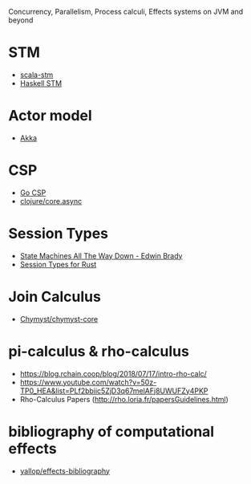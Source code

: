 Concurrency, Parallelism, Process calculi, Effects systems on JVM and beyond

# STM
* [scala-stm](https://nbronson.github.io/scala-stm/)
* [Haskell STM](http://hackage.haskell.org/package/stm)

# Actor model
* [Akka](https://akka.io/)

# CSP
* [Go CSP](https://godoc.org/github.com/thomas11/csp)
* [clojure/core.async](https://github.com/clojure/core.async)

# Session Types
* [State Machines All The Way Down - Edwin Brady](https://www.idris-lang.org/drafts/sms.pdf)
* [Session Types for Rust](http://munksgaard.me/papers/laumann-munksgaard-larsen.pdf)

# Join Calculus
* [Chymyst/chymyst-core](https://github.com/Chymyst/chymyst-core)

# pi-calculus & rho-calculus
* https://blog.rchain.coop/blog/2018/07/17/intro-rho-calc/
* https://www.youtube.com/watch?v=50z-TP0_HEA&list=PLf2bbiic5ZjD3q67melAFj8UWUFZy4PKP
* Rho-Calculus Papers (http://rho.loria.fr/papersGuidelines.html)

# bibliography of computational effects
* [yallop/effects-bibliography](https://github.com/yallop/effects-bibliography)
